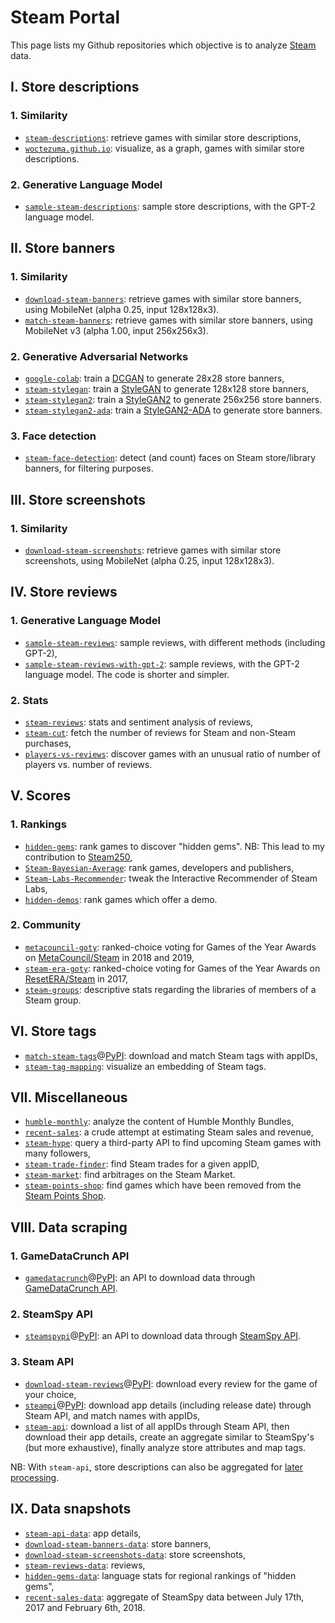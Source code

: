 # Steam Portal

This page lists my Github repositories which objective is to analyze [Steam](https://store.steampowered.com) data.

## I. Store descriptions

### 1. Similarity

-   [`steam-descriptions`](https://github.com/woctezuma/steam-descriptions): retrieve games with similar store descriptions,
-   [`woctezuma.github.io`](https://woctezuma.github.io/): visualize, as a graph, games with similar store descriptions.

### 2. Generative Language Model

-   [`sample-steam-descriptions`](https://github.com/woctezuma/sample-steam-descriptions): sample store descriptions, with the GPT-2 language model.

## II. Store banners

### 1. Similarity

-   [`download-steam-banners`](https://github.com/woctezuma/download-steam-banners): retrieve games with similar store banners, using MobileNet (alpha 0.25, input 128x128x3).
-   [`match-steam-banners`](https://github.com/woctezuma/match-steam-banners): retrieve games with similar store banners, using MobileNet v3 (alpha 1.00, input 256x256x3).

### 2. Generative Adversarial Networks

-   [`google-colab`](https://github.com/woctezuma/google-colab): train a [DCGAN](https://arxiv.org/abs/1511.06434) to generate 28x28 store banners,
-   [`steam-stylegan`](https://github.com/woctezuma/steam-stylegan): train a [StyleGAN](https://arxiv.org/abs/1812.04948) to generate 128x128 store banners,
-   [`steam-stylegan2`](https://github.com/woctezuma/steam-stylegan2): train a [StyleGAN2](http://arxiv.org/abs/1912.04958) to generate 256x256 store banners.
-   [`steam-stylegan2-ada`](https://github.com/woctezuma/steam-stylegan2-ada): train a [StyleGAN2-ADA](https://arxiv.org/abs/2006.06676) to generate store banners.

### 3. Face detection

-   [`steam-face-detection`](https://github.com/woctezuma/steam-face-detection): detect (and count) faces on Steam store/library banners, for filtering purposes.

## III. Store screenshots

### 1. Similarity

-   [`download-steam-screenshots`](https://github.com/woctezuma/download-steam-screenshots): retrieve games with similar store screenshots, using MobileNet (alpha 0.25, input 128x128x3).

## IV. Store reviews

### 1. Generative Language Model

-   [`sample-steam-reviews`](https://github.com/woctezuma/sample-steam-reviews): sample reviews, with different methods (including GPT-2),
-   [`sample-steam-reviews-with-gpt-2`](https://github.com/woctezuma/sample-steam-reviews-with-gpt-2): sample reviews, with the GPT-2 language model. The code is shorter and simpler.

### 2. Stats

-   [`steam-reviews`](https://github.com/woctezuma/steam-reviews): stats and sentiment analysis of reviews,
-   [`steam-cut`](https://github.com/woctezuma/steam-cut): fetch the number of reviews for Steam and non-Steam purchases,
-   [`players-vs-reviews`](https://github.com/woctezuma/players-vs-reviews): discover games with an unusual ratio of number of players vs. number of reviews.

## V. Scores

### 1. Rankings

-   [`hidden-gems`](https://github.com/woctezuma/hidden-gems): rank games to discover "hidden gems". NB: This lead to my contribution to [Steam250](https://steam250.com/contributors),
-   [`Steam-Bayesian-Average`](https://github.com/woctezuma/Steam-Bayesian-Average): rank games, developers and publishers,
-   [`Steam-Labs-Recommender`](https://github.com/woctezuma/steam-labs-recommender): tweak the Interactive Recommender of Steam Labs,
-   [`hidden-demos`](https://github.com/woctezuma/hidden-demos): rank games which offer a demo.

### 2. Community

-   [`metacouncil-goty`](https://github.com/woctezuma/metacouncil-goty): ranked-choice voting for Games of the Year Awards on [MetaCouncil/Steam](https://metacouncil.com) in 2018 and 2019,
-   [`steam-era-goty`](https://github.com/woctezuma/steam-era-goty): ranked-choice voting for Games of the Year Awards on [ResetERA/Steam](https://resetera.com) in 2017,
-   [`steam-groups`](https://github.com/woctezuma/steam-groups): descriptive stats regarding the libraries of members of a Steam group.

## VI. Store tags

-   [`match-steam-tags`](https://github.com/woctezuma/match-steam-tags)@[PyPI](https://pypi.org/project/steamtags/): download and match Steam tags with appIDs,
-   [`steam-tag-mapping`](https://github.com/woctezuma/steam-tag-mapping): visualize an embedding of Steam tags.

## VII. Miscellaneous

-   [`humble-monthly`](https://github.com/woctezuma/humble-monthly): analyze the content of Humble Monthly Bundles,
-   [`recent-sales`](https://github.com/woctezuma/recent-sales): a crude attempt at estimating Steam sales and revenue,
-   [`steam-hype`](https://github.com/woctezuma/steam-hype): query a third-party API to find upcoming Steam games with many followers,
-   [`steam-trade-finder`](https://github.com/woctezuma/steam-trade-finder): find Steam trades for a given appID,
-   [`steam-market`](https://github.com/woctezuma/steam-market): find arbitrages on the Steam Market.
-   [`steam-points-shop`](https://github.com/woctezuma/steam-points-shop): find games which have been removed from the [Steam Points Shop](https://store.steampowered.com/points/shop/).

## VIII. Data scraping

### 1. GameDataCrunch API

-   [`gamedatacrunch`](https://github.com/woctezuma/gamedatacrunch)@[PyPI](https://pypi.org/project/gamedatacrunch/): an API to download data through [GameDataCrunch API](https://www.gamedatacrunch.com/).

### 2. SteamSpy API

-   [`steamspypi`](https://github.com/woctezuma/steamspypi)@[PyPI](https://pypi.org/project/steamspypi/): an API to download data through [SteamSpy API](https://steamspy.com/api.php).

### 3. Steam API

-   [`download-steam-reviews`](https://github.com/woctezuma/download-steam-reviews)@[PyPI](https://pypi.org/project/steamreviews/): download every review for the game of your choice,
-   [`steampi`](https://github.com/woctezuma/steampi)@[PyPI](https://pypi.org/project/steampi/): download app details (including release date) through Steam API, and match names with appIDs,
-   [`steam-api`](https://github.com/woctezuma/steam-api): download a list of all appIDs through Steam API, then download their app details, create an aggregate similar to SteamSpy's (but more exhaustive), finally analyze store attributes and map tags.

NB: With `steam-api`, store descriptions can also be aggregated for [later processing](https://github.com/woctezuma/steam-portal#i-store-descriptions).

## IX. Data snapshots

-   [`steam-api-data`](https://github.com/woctezuma/steam-api-data): app details,
-   [`download-steam-banners-data`](https://github.com/woctezuma/download-steam-banners-data): store banners,
-   [`download-steam-screenshots-data`](https://github.com/woctezuma/download-steam-screenshots-data): store screenshots,
-   [`steam-reviews-data`](https://github.com/woctezuma/steam-reviews-data): reviews,
-   [`hidden-gems-data`](https://github.com/woctezuma/hidden-gems-data): language stats for regional rankings of "hidden gems",
-   [`recent-sales-data`](https://github.com/woctezuma/recent-sales-data): aggregate of SteamSpy data between July 17th, 2017 and February 6th, 2018.
